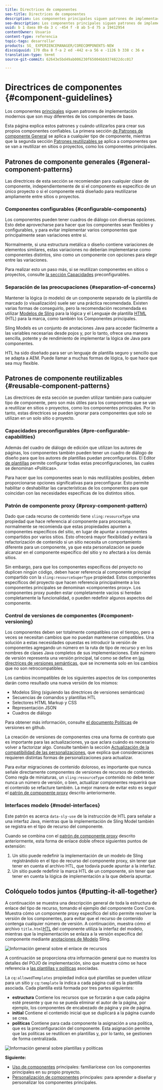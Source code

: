 ```yaml
---
title: Directrices de componentes
seo-title: Directrices de componentes
description: Los componentes principales siguen patrones de implementación modernos que son muy diferentes de los componentes de base.
seo-description: Los componentes principales siguen patrones de implementación modernos que son muy diferentes de los componentes de base.
uuid: b 1 daea 89-da 3 c -454 f -8 ab 5-d 75 a 19412954
contentOwner: Usuario
content-type: referencia
topic-tags: desarrollar
products: SG_ EXPERIENCEMANAGER/CORECOMPONENTS-NEW
discoiquuid: 170 dba 8 f-a 2 ed -442 e-a 56 e -1126 b 338 c 36 e
translation-type: tm+mt
source-git-commit: 62643e5bd49ab006230f65004bb9374822dcc017

---
```



# Directrices de componentes {#component-guidelines}

Los componentes [principales](developing.md) siguen patrones de implementación modernos que son muy diferentes de los componentes de base.

Esta página explica estos patrones y cuándo utilizarlos para crear sus propios componentes confiables. La primera sección [de Patrones de componente General](guidelines.md) se aplica a cualquier tipo de componente, mientras que la segunda sección [Patrones reutilizables se](guidelines.md) aplica a componentes que se van a reutilizar en sitios o proyectos, como los componentes principales.

## Patrones de componente generales {#general-component-patterns}

Las directrices de esta sección se recomiendan para cualquier clase de componente, independientemente de si el componente es específico de un único proyecto o si el componente está diseñado para reutilizarse ampliamente entre sitios o proyectos.

### Componentes configurables {#configurable-components}

Los componentes pueden tener cuadros de diálogo con diversas opciones. Esto debe aprovecharse para hacer que los componentes sean flexibles y configurables, y para evitar implementar varios componentes que principalmente sean variaciones entre sí.

Normalmente, si una estructura metálica o diseño contiene variaciones de elementos similares, estas variaciones no deberían implementarse como componentes distintos, sino como un componente con opciones para elegir entre las variaciones.

Para realizar esto un paso más, si se reutilizan componentes en sitios o proyectos, consulte [la sección Capacidades](#pre-configurable-capabilities) preconfigurables.

### Separación de las preocupaciones {#separation-of-concerns}

Mantener la lógica (o modelo) de un componente separado de la plantilla de marcado (o visualización) suele ser una práctica recomendada. Existen varias formas de conseguirlo, pero la recomendación recomendada es utilizar [Modelos de Sling](https://sling.apache.org/documentation/bundles/models.html) para la lógica y el Lenguaje de plantilla [HTML](https://helpx.adobe.com/experience-manager/htl/using/overview.html) (HTL) para la marca, como también los Componentes principales.

Sling Models es un conjunto de anotaciones Java para acceder fácilmente a las variables necesarias desde pojos y, por lo tanto, ofrece una manera sencilla, potente y de rendimiento de implementar la lógica de Java para componentes.

HTL ha sido diseñado para ser un lenguaje de plantilla seguro y sencillo que se adapta a AEM. Puede llamar a muchas formas de lógica, lo que hace que sea muy flexible.

## Patrones de componente reutilizables {#reusable-component-patterns}

Las directrices de esta sección se pueden utilizar también para cualquier tipo de componente, pero son más útiles para los componentes que se van a reutilizar en sitios o proyectos, como los componentes principales. Por lo tanto, estas directrices se pueden ignorar para componentes que solo se utilizan en un solo sitio o proyecto.

### Capacidades preconfigurables {#pre-configurable-capabilities}

Además del cuadro de diálogo de edición que utilizan los autores de páginas, los componentes también pueden tener un cuadro de diálogo de diseño para que los autores de plantillas puedan preconfigurarlos. El Editor [de plantillas](https://helpx.adobe.com/experience-manager/6-5/sites/authoring/using/templates.html) permite configurar todas estas preconfiguraciones, las cuales se denominan «Políticas».

Para hacer que los componentes sean lo más reutilizables posibles, deben proporcionarse opciones significativas para preconfigurar. Esto permite habilitar o deshabilitar las características de los componentes para que coincidan con las necesidades específicas de los distintos sitios.

<!-- 

Comment Type: annotation
Last Modified By: ims-author-CE1E2CE451D1F0680A490D45@AdobeID
Last Modified Date: 2017-04-17T17:49:04.584-0400

Unclear how I can add my own capability toggle (for example, if i extend a component and want to toggle that extended functionality ... )

 -->

### Patrón de componente proxy {#proxy-component-pattern}

Dado que cada recurso de contenido tiene `sling:resourceType` una propiedad que hace referencia al componente para procesarlo, normalmente se recomienda que estas propiedades apunten a componentes específicos del sitio, en lugar de apuntar a componentes compartidos por varios sitios. Esto ofrecerá mayor flexibilidad y evitará la refactorización de contenido si un sitio necesita un comportamiento diferente para un componente, ya que esta personalización se puede alcanzar en el componente específico del sitio y no afectará a los demás sitios.

Sin embargo, para que los componentes específicos del proyecto no duplicen ningún código, deben hacer referencia al componente principal compartido con la `sling:resourceSuperType` propiedad. Estos componentes específicos del proyecto que hacen referencia principalmente a los componentes principales se denominan «componentes proxy». Los componentes proxy pueden estar completamente vacíos si heredan completamente la funcionalidad, o pueden redefinir algunos aspectos del componente.

### Control de versiones de componentes {#component-versioning}

Los componentes deben ser totalmente compatibles con el tiempo, pero a veces se necesitan cambios que no puedan mantenerse compatibles. Una solución a estas necesidades opuestas es introducir la versión de componentes agregando un número en la ruta de tipo de recurso y en los nombres de clases Java completos de sus implementaciones. Este número de versión representa una versión principal, tal como se define en [las directrices de versiones semánticas](https://semver.org/), que se incrementa solo en los cambios que no son retrocompatibles.

Los cambios incompatibles de los siguientes aspectos de los componentes darán como resultado una nueva versión de los mismos:

* Modelos Sling (siguiendo las directrices de versiones semánticas)
* Secuencias de comandos y plantillas HTL
* Selectores HTML Markup y CSS
* Representación JSON
* Cuadros de diálogo

Para obtener más información, consulte [el documento Políticas](https://github.com/adobe/aem-core-wcm-components/wiki/Versioning-Policies) de versiones en github.

La creación de versiones de componentes crea una forma de contrato que es importante para las actualizaciones, ya que aclara cuándo es necesario volver a factorizar algo. Consulte también la sección [Actualización de la compatibilidad de las personalizaciones](customizing.md#upgrade-compatibility-of-customizations), que explica qué consideraciones requieren distintas formas de personalizaciones para actualizar.

Para evitar migraciones de contenido doloroso, es importante que nunca señale directamente componentes de versiones de recursos de contenido. Como regla de miniaturas, un `sling:resourceType` contenido no debe tener nunca un número de versión, o bien, actualizar componentes requerirá que el contenido se refacture también. La mejor manera de evitar esto es seguir el [patrón de componente proxy](#proxy-component-pattern) descrito anteriormente.

### Interfaces modelo {#model-interfaces}

Este patrón es acerca `data-sly-use` de la instrucción de HTL para señalar a una interfaz Java, mientras que la implementación de Sling Model también se registra en el tipo de recurso del componente.

Cuando se combina con el [patrón de componente proxy](#proxy-component-pattern) descrito anteriormente, esta forma de enlace doble ofrece siguientes puntos de extensión:

1. Un sitio puede redefinir la implementación de un modelo de Sling registrándolo en el tipo de recurso del componente proxy, sin tener que tener en cuenta el archivo HTL, que todavía puede apuntar a la interfaz.
1. Un sitio puede redefinir la marca HTL de un componente, sin tener que tener en cuenta la lógica de implementación a la que debería apuntar.

## Colóquelo todos juntos {#putting-it-all-together}

A continuación se muestra una descripción general de toda la estructura de enlace del tipo de recurso, tomando el ejemplo del componente Core Core. Muestra cómo un componente proxy específico del sitio permite resolver la versión de los componentes, para evitar que el recurso de contenido contenga cualquier número de versión. A continuación, muestra cómo el archivo `title.html`[HTL](https://helpx.adobe.com/experience-manager/htl/using/overview.html) del componente utiliza la interfaz del modelo, mientras que la implementación se enlaza a la versión específica del componente mediante [anotaciones de Modelo](https://sling.apache.org/documentation/bundles/models.html) Sling.

![Información general sobre el enlace de recursos](assets/chlimage_1-32.png)

A continuación se proporciona otra información general que no muestra los detalles del POJO de implementación, sino que muestra cómo se hace referencia a [las plantillas y políticas](https://helpx.adobe.com/experience-manager/6-5/sites/developing/using/page-templates-editable.html) asociadas.

La `cq:allowedTemplates` propiedad indica qué plantillas se pueden utilizar para un sitio y `cq:template` la indica a cada página cuál es la plantilla asociada. Cada plantilla está formada por tres partes siguientes:

* **estructura**
Contiene los recursos que se forzarán a que cada página esté presente y que no se pueda eliminar el autor de la página, por ejemplo, los componentes de encabezado de página y pie de página.
* **initial**
Contiene el contenido inicial que se duplicará a la página cuando se crea.
* **políticas**
Contiene para cada componente la asignación a una política, que es la preconfiguración del componente. Esta asignación permite que las políticas se reutilicen en plantillas y, por lo tanto, se gestionen de forma centralizada.

![Información general sobre plantillas y políticas](assets/screen_shot_2018-12-07at093102.png)

**Siguiente:**

* [Uso de componentes](using.md) principales: familiarícese con los componentes principales en su propio proyecto.
* [Personalización de componentes](customizing.md) principales: para aprender a diseñar y personalizar los componentes principales.
